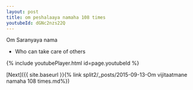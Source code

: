 ```yaml
---
layout: post
title: om peshalaaya namaha 108 times
youtubeId: dGNc2nzs22Q
---
```

 
 
Om Saranyaya nama 
 
 -  Who can take care of others 
 
  
 
  
 
 
 
 
 
 


{% include youtubePlayer.html id=page.youtubeId %}
 
[Next]({{ site.baseurl }}{% link  split2/_posts/2015-09-13-Om vijitaatmane namaha 108 times.md%})
 
